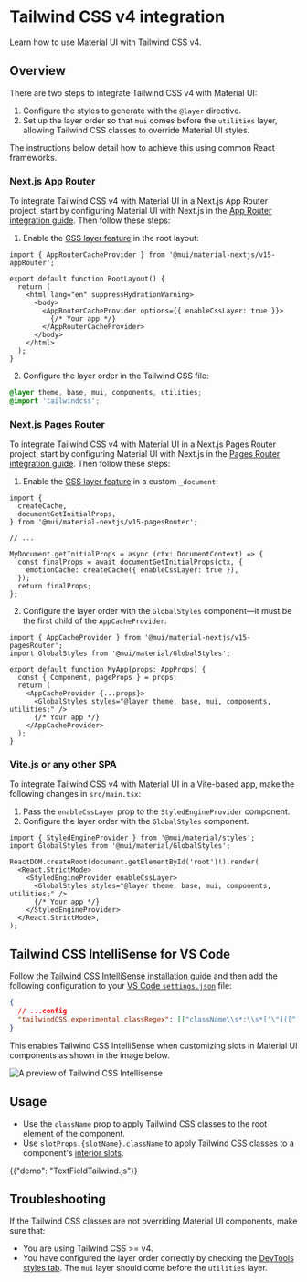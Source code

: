 # Tailwind CSS v4 integration

<p class="description">Learn how to use Material UI with Tailwind CSS v4.</p>

## Overview

There are two steps to integrate Tailwind CSS v4 with Material UI:

1. Configure the styles to generate with the `@layer` directive.
2. Set up the layer order so that `mui` comes before the `utilities` layer, allowing Tailwind CSS classes to override Material UI styles.

The instructions below detail how to achieve this using common React frameworks.

### Next.js App Router

To integrate Tailwind CSS v4 with Material UI in a Next.js App Router project, start by configuring Material UI with Next.js in the [App Router integration guide](/material-ui/integrations/nextjs/#app-router).
Then follow these steps:

1. Enable the [CSS layer feature](/material-ui/integrations/nextjs/#using-other-styling-solutions) in the root layout:

```tsx title="src/app/layout.tsx"
import { AppRouterCacheProvider } from '@mui/material-nextjs/v15-appRouter';

export default function RootLayout() {
  return (
    <html lang="en" suppressHydrationWarning>
      <body>
        <AppRouterCacheProvider options={{ enableCssLayer: true }}>
          {/* Your app */}
        </AppRouterCacheProvider>
      </body>
    </html>
  );
}
```

2. Configure the layer order in the Tailwind CSS file:

```css title="src/app/globals.css"
@layer theme, base, mui, components, utilities;
@import 'tailwindcss';
```

### Next.js Pages Router

To integrate Tailwind CSS v4 with Material UI in a Next.js Pages Router project, start by configuring Material UI with Next.js in the [Pages Router integration guide](/material-ui/integrations/nextjs/#pages-router).
Then follow these steps:

1. Enable the [CSS layer feature](/material-ui/integrations/nextjs/#configuration-2) in a custom `_document`:

```tsx title="pages/_document.tsx"
import {
  createCache,
  documentGetInitialProps,
} from '@mui/material-nextjs/v15-pagesRouter';

// ...

MyDocument.getInitialProps = async (ctx: DocumentContext) => {
  const finalProps = await documentGetInitialProps(ctx, {
    emotionCache: createCache({ enableCssLayer: true }),
  });
  return finalProps;
};
```

2. Configure the layer order with the `GlobalStyles` component—it must be the first child of the `AppCacheProvider`:

```tsx title="pages/_app.tsx"
import { AppCacheProvider } from '@mui/material-nextjs/v15-pagesRouter';
import GlobalStyles from '@mui/material/GlobalStyles';

export default function MyApp(props: AppProps) {
  const { Component, pageProps } = props;
  return (
    <AppCacheProvider {...props}>
      <GlobalStyles styles="@layer theme, base, mui, components, utilities;" />
      {/* Your app */}
    </AppCacheProvider>
  );
}
```

### Vite.js or any other SPA

To integrate Tailwind CSS v4 with Material UI in a Vite-based app, make the following changes in `src/main.tsx`:

1. Pass the `enableCssLayer` prop to the `StyledEngineProvider` component.
2. Configure the layer order with the `GlobalStyles` component.

```tsx title="main.tsx"
import { StyledEngineProvider } from '@mui/material/styles';
import GlobalStyles from '@mui/material/GlobalStyles';

ReactDOM.createRoot(document.getElementById('root')!).render(
  <React.StrictMode>
    <StyledEngineProvider enableCssLayer>
      <GlobalStyles styles="@layer theme, base, mui, components, utilities;" />
      {/* Your app */}
    </StyledEngineProvider>
  </React.StrictMode>,
);
```

## Tailwind CSS IntelliSense for VS Code

Follow the [Tailwind CSS IntelliSense installation guide](https://tailwindcss.com/docs/editor-setup#intellisense-for-vs-code) and then add the following configuration to your [VS Code `settings.json`](https://code.visualstudio.com/docs/editor/settings#_settings-json-file) file:

```json
{
  // ...config
  "tailwindCSS.experimental.classRegex": [["className\\s*:\\s*['\"]([^'\"]*)['\"]"]]
}
```

This enables Tailwind CSS IntelliSense when customizing slots in Material UI components as shown in the image below.

![A preview of Tailwind CSS Intellisense](/static/material-ui/tailwind-intellisense.jpg)

## Usage

- Use the `className` prop to apply Tailwind CSS classes to the root element of the component.
- Use `slotProps.{slotName}.className` to apply Tailwind CSS classes to a component's [interior slots](/material-ui/customization/overriding-component-structure/#interior-slots).

{{"demo": "TextFieldTailwind.js"}}

## Troubleshooting

If the Tailwind CSS classes are not overriding Material UI components, make sure that:

- You are using Tailwind CSS >= v4.
- You have configured the layer order correctly by checking the [DevTools styles tab](https://developer.chrome.com/docs/devtools/css/reference#cascade-layers). The `mui` layer should come before the `utilities` layer.
